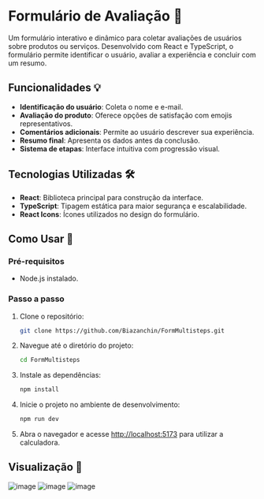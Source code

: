 # Formulário de Avaliação 📝

Um formulário interativo e dinâmico para coletar avaliações de usuários sobre produtos ou serviços. Desenvolvido com React e TypeScript, o formulário permite identificar o usuário, avaliar a experiência e concluir com um resumo.

## Funcionalidades 💡

- **Identificação do usuário**: Coleta o nome e e-mail.
- **Avaliação do produto**: Oferece opções de satisfação com emojis representativos.
- **Comentários adicionais**: Permite ao usuário descrever sua experiência.
- **Resumo final**: Apresenta os dados antes da conclusão.
- **Sistema de etapas**: Interface intuitiva com progressão visual.

## Tecnologias Utilizadas 🛠️

- **React**: Biblioteca principal para construção da interface.
- **TypeScript**: Tipagem estática para maior segurança e escalabilidade.
- **React Icons**: Ícones utilizados no design do formulário.

## Como Usar 📖

### Pré-requisitos

- Node.js instalado.

### Passo a passo

1. Clone o repositório:
   ```bash
   git clone https://github.com/Biazanchin/FormMultisteps.git
   ```

2. Navegue até o diretório do projeto:  
    ```bash  
    cd FormMultisteps
    ```  

3. Instale as dependências:  
    ```bash  
    npm install  
    ```  

4. Inicie o projeto no ambiente de desenvolvimento:  
    ```bash  
    npm run dev  
    ```  

5. Abra o navegador e acesse [http://localhost:5173](http://localhost:5173) para utilizar a calculadora.  

## Visualização 👀  

![image](https://github.com/user-attachments/assets/0fc64e04-d4cc-42d1-965a-d3228cc71b58)
![image](https://github.com/user-attachments/assets/5a941051-a28e-418e-865d-5f83dfcaf7ab)
![image](https://github.com/user-attachments/assets/5b8bfb39-5435-4828-8fae-75ac5d060c65)



